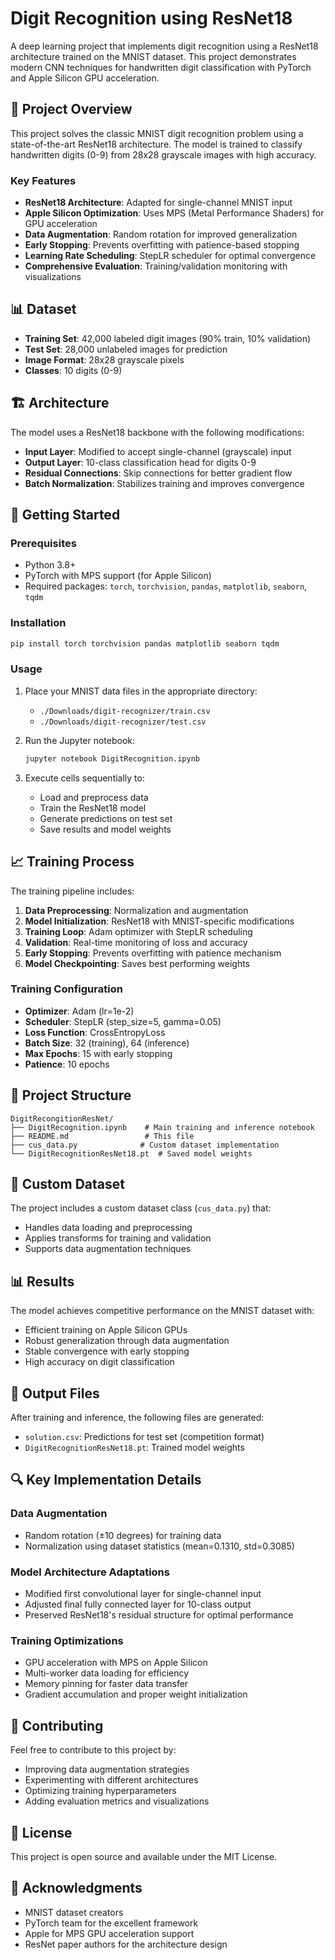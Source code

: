 # Digit Recognition using ResNet18

A deep learning project that implements digit recognition using a ResNet18 architecture trained on the MNIST dataset. This project demonstrates modern CNN techniques for handwritten digit classification with PyTorch and Apple Silicon GPU acceleration.

## 🎯 Project Overview

This project solves the classic MNIST digit recognition problem using a state-of-the-art ResNet18 architecture. The model is trained to classify handwritten digits (0-9) from 28x28 grayscale images with high accuracy.

### Key Features
- **ResNet18 Architecture**: Adapted for single-channel MNIST input
- **Apple Silicon Optimization**: Uses MPS (Metal Performance Shaders) for GPU acceleration
- **Data Augmentation**: Random rotation for improved generalization
- **Early Stopping**: Prevents overfitting with patience-based stopping
- **Learning Rate Scheduling**: StepLR scheduler for optimal convergence
- **Comprehensive Evaluation**: Training/validation monitoring with visualizations

## 📊 Dataset

- **Training Set**: 42,000 labeled digit images (90% train, 10% validation)
- **Test Set**: 28,000 unlabeled images for prediction
- **Image Format**: 28x28 grayscale pixels
- **Classes**: 10 digits (0-9)

## 🏗️ Architecture

The model uses a ResNet18 backbone with the following modifications:
- **Input Layer**: Modified to accept single-channel (grayscale) input
- **Output Layer**: 10-class classification head for digits 0-9
- **Residual Connections**: Skip connections for better gradient flow
- **Batch Normalization**: Stabilizes training and improves convergence

## 🚀 Getting Started

### Prerequisites
- Python 3.8+
- PyTorch with MPS support (for Apple Silicon)
- Required packages: `torch`, `torchvision`, `pandas`, `matplotlib`, `seaborn`, `tqdm`

### Installation
```bash
pip install torch torchvision pandas matplotlib seaborn tqdm
```

### Usage
1. Place your MNIST data files in the appropriate directory:
   - `./Downloads/digit-recognizer/train.csv`
   - `./Downloads/digit-recognizer/test.csv`

2. Run the Jupyter notebook:
   ```bash
   jupyter notebook DigitRecognition.ipynb
   ```

3. Execute cells sequentially to:
   - Load and preprocess data
   - Train the ResNet18 model
   - Generate predictions on test set
   - Save results and model weights

## 📈 Training Process

The training pipeline includes:

1. **Data Preprocessing**: Normalization and augmentation
2. **Model Initialization**: ResNet18 with MNIST-specific modifications
3. **Training Loop**: Adam optimizer with StepLR scheduling
4. **Validation**: Real-time monitoring of loss and accuracy
5. **Early Stopping**: Prevents overfitting with patience mechanism
6. **Model Checkpointing**: Saves best performing weights

### Training Configuration
- **Optimizer**: Adam (lr=1e-2)
- **Scheduler**: StepLR (step_size=5, gamma=0.05)
- **Loss Function**: CrossEntropyLoss
- **Batch Size**: 32 (training), 64 (inference)
- **Max Epochs**: 15 with early stopping
- **Patience**: 10 epochs

## 📁 Project Structure

```
DigitRecongitionResNet/
├── DigitRecognition.ipynb    # Main training and inference notebook
├── README.md                 # This file
├── cus_data.py              # Custom dataset implementation
└── DigitRecognitionResNet18.pt  # Saved model weights
```

## 🔧 Custom Dataset

The project includes a custom dataset class (`cus_data.py`) that:
- Handles data loading and preprocessing
- Applies transforms for training and validation
- Supports data augmentation techniques

## 📊 Results

The model achieves competitive performance on the MNIST dataset with:
- Efficient training on Apple Silicon GPUs
- Robust generalization through data augmentation
- Stable convergence with early stopping
- High accuracy on digit classification

## 🎯 Output Files

After training and inference, the following files are generated:
- `solution.csv`: Predictions for test set (competition format)
- `DigitRecognitionResNet18.pt`: Trained model weights

## 🔍 Key Implementation Details

### Data Augmentation
- Random rotation (±10 degrees) for training data
- Normalization using dataset statistics (mean=0.1310, std=0.3085)

### Model Architecture Adaptations
- Modified first convolutional layer for single-channel input
- Adjusted final fully connected layer for 10-class output
- Preserved ResNet18's residual structure for optimal performance

### Training Optimizations
- GPU acceleration with MPS on Apple Silicon
- Multi-worker data loading for efficiency
- Memory pinning for faster data transfer
- Gradient accumulation and proper weight initialization

## 🤝 Contributing

Feel free to contribute to this project by:
- Improving data augmentation strategies
- Experimenting with different architectures
- Optimizing training hyperparameters
- Adding evaluation metrics and visualizations

## 📝 License

This project is open source and available under the MIT License.

## 🙏 Acknowledgments

- MNIST dataset creators
- PyTorch team for the excellent framework
- Apple for MPS GPU acceleration support
- ResNet paper authors for the architecture design
